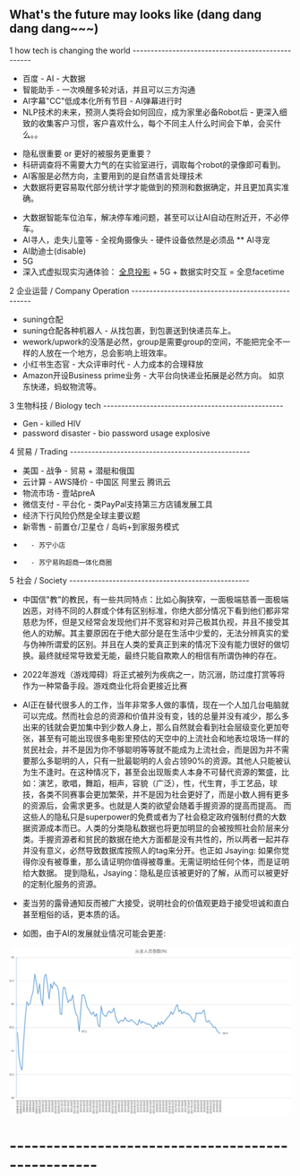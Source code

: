 ## What's the future may looks like (dang dang dang dang~~~)

1 how tech is changing the world --------------------------------------------------
* 百度 - AI - 大数据
* 智能助手 - 一次唤醒多轮对话，并且可以三方沟通
* AI字幕"CC"低成本化所有节目 - AI弹幕进行时
* NLP技术的未来，预测人类将会如何回应，成为家里必备Robot后 - 更深入细致的收集客户习惯，客户喜欢什么，每个不同主人什么时间会下单，会买什么。。
 - 隐私很重要 or 更好的被服务更重要？ 
 - 科研调查将不需要大力气的在实验室进行，调取每个robot的录像即可看到。
 - AI客服是必然方向，主要用到的是自然语言处理技术
 - 大数据将更容易取代部分统计学才能做到的预测和数据确定，并且更加真实准确。
* 大数据智能车位泊车，解决停车难问题，甚至可以让AI自动在附近开，不必停车。
* AI寻人，走失儿童等 - 全视角摄像头 - 硬件设备依然是必须品
** AI寻宠
* AI助迪士(disable)
* 5G
* 深入式虚拟现实沟通体验： [全息投影](https://s.taobao.com/search?q=360%E5%BA%A6%E5%B9%BB%E5%BD%B1%E6%88%90%E5%83%8F+%E5%AE%9E%E6%97%B6%E9%80%9A%E8%AE%AF&imgfile=&js=1&stats_click=search_radio_all%3A1&initiative_id=staobaoz_20190708&ie=utf8) + 5G + 数据实时交互 = 全息facetime




2 企业运营 / Company Operation --------------------------------------------------
* suning仓配
* suning仓配各种机器人 - 从找包裹，到包裹送到快递员车上。
* wework/upwork的没落是必然，group是需要group的空间，不能把完全不一样的人放在一个地方，总会影响上班效率。
* 小红书生态官 - 大众评审时代 - 人力成本的合理释放
* Amazon开设Business prime业务 - 大平台向快递业拓展是必然方向。 如京东快递，蚂蚁物流等。



3 生物科技 / Biology tech  --------------------------------------------------
* Gen - killed HIV
* password disaster - bio password usage explosive



4 贸易 / Trading  --------------------------------------------------
* 美国 - 战争 - 贸易 + 潜艇和俄国
* 云计算 - AWS降价 - 中国区 阿里云 腾讯云
* 物流市场 - 壹站preA
* 微信支付 - 平台化 - 类PayPal支持第三方店铺发展工具
* 经济下行风险仍然是全球主要议题
* 新零售 - 前置仓/卫星仓 / 岛屿+到家服务模式
*       - 苏宁小店  
*       - 苏宁易购超商一体化商圈

5 社会 / Society --------------------------------------------------
* 中国信"教"的教民，有一些共同特点：比如心胸狭窄，一面极端慈善一面极端凶恶，对待不同的人群或个体有区别标准，你绝大部分情况下看到他们都非常慈悲为怀，但是又经常会发现他们并不宽容和对异己极其仇视，并且不接受其他人的劝解。其主要原因在于绝大部分是在生活中少爱的，无法分辨真实的爱与伪神所谓爱的区别。并且在人类的爱真正到来的情况下没有能力很好的做切换。最终就经常导致爱无能，最终只能自欺欺人的相信有所谓伪神的存在。
* 2022年游戏（游戏障碍）将正式被列为疾病之一，防沉溺，防过度打赏等将作为一种常备手段。游戏商业化将会更接近比赛
* AI正在替代很多人的工作，当年非常多人做的事情，现在一个人加几台电脑就可以完成。然而社会总的资源和价值并没有变，钱的总量并没有减少，那么多出来的钱就会更加集中到少数人身上，那么自然就会看到社会层级变化更加夸张，甚至有可能出现很多电影里预估的天空中的上流社会和地表垃圾场一样的贫民社会，并不是因为你不够聪明等等就不能成为上流社会，而是因为并不需要那么多聪明的人，只有一批最聪明的人会占领90%的资源。其他人只能被认为生不逢时。在这种情况下，甚至会出现贩卖人本身不可替代资源的繁盛，比如：演艺，歌唱，舞蹈，相声，容貌（广泛），性，代生育，手工艺品，球技，各类不同赛事会更加繁荣，并不是因为社会更好了，而是小数人拥有更多的资源后，会需求更多。也就是人类的欲望会随着手握资源的提高而提高。
而这些人的隐私只是superpower的免费或者为了社会稳定政府强制付费的大数据资源成本而已。人类的分类隐私数据也将更加明显的会被按照社会阶层来分类。手握资源者和贫民的数据在绝大方面都是没有共性的，所以两者一起并存并没有意义，必然导致数据库按照人的tag来分开。也正如 Jsaying: 如果你觉得你没有被尊重，那么请证明你值得被尊重。无需证明给任何个体，而是证明给大数据。
提到隐私，Jsaying：隐私是应该被更好的了解，从而可以被更好的定制化服务的资源。
* 麦当劳的露骨通知反而被广大接受，说明社会的价值观更趋于接受坦诚和直白甚至粗俗的话，更本质的话。

* 如图，由于AI的发展就业情况可能会更差:
<img src="https://raw.githubusercontent.com/justinsu2019/justinsu2019.github.io/master/economics/Employee%202008-now.PNG" width="1200" align=center />



# --------------------------------------------------


#
#
#
#
#
#


